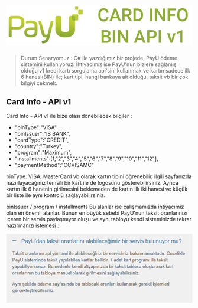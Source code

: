 # <img src="https://raw.githubusercontent.com/hknklic/PayUCardInfo/master/README/card_info_payu.png">
> Durum Senaryomuz : C# ile yazdığımız bir projede, PayU ödeme sistemini kullanıyoruz. İhtiyacımız ise PayU'nun bizlere sağlamış olduğu v1 kredi kartı sorgulama api'sini kullanmak ve kartın sadece ilk 6 hanesi(BIN) ile; kart tipi, hangi bankaya ait olduğu, taksit vb bir çok bilgiyi çekmek.  
## Card Info - API v1
Card Info - API v1 ile bize olası dönebilecek bilgiler :

- "binType":"VISA"
- "binIssuer":"IS BANK", 
- "cardType":"CREDIT",
- "country":"Turkey",
- "program":"Maximum",
- "installments":[1,"2","3","4","5","6","7","8","9","10","11","12"],
- "paymentMethod":"CCVISAMC"
<p>binType: VISA, MasterCard vb olarak kartın tipini öğrenebilir, ilgili sayfanızda hazırlayacağınız temsili bir kart ile de logosunu gösterebilirsiniz. Ayrıca kartın ilk 6 hanenin girilmesini beklemeden de kartın ilk iki hanesi ve küçük bir liste ile aynı kontrolü sağlayabilirsiniz.</p>
<p>binIssuer / program / installments Bu alanlar ise çalışmamızda ihtiyacımız olan en önemli alanlar. Bunun en büyük sebebi PayU'nun taksit oranlarınızı içeren bir servis paylaşmıyor oluşu ve aynı tabloyu kendi sisteminizde tekrar hazırmanızı istemesi :</p>
<p align="center"><img src="https://raw.githubusercontent.com/hknklic/PayUCardInfo/master/README/payu_taksit.PNG"><p>            
